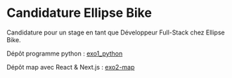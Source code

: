 # Candidature Ellipse Bike

Candidature pour un stage en tant que Développeur Full-Stack chez Ellipse Bike.

Dépôt programme python : [exo1_python](https://github.com/julesbsz/ellipse_jules_bousrez/tree/master/exo1_python)

Dépôt map avec React & Next.js : [exo2-map](https://github.com/julesbsz/ellipse_jules_bousrez/tree/master/exo2-map)
